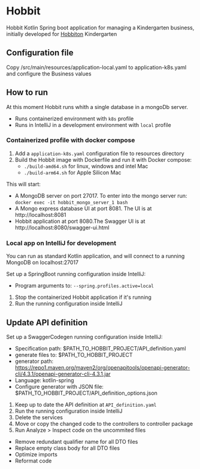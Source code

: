 # Hobbit

Hobbit Kotlin Spring boot application for managing a Kindergarten business, initially developed
for [Hobbiton](http://www.hobbiton.es) Kindergarten

## Configuration file

Copy /src/main/resources/application-local.yaml to application-k8s.yaml and configure the Business values

## How to run

At this moment Hobbit runs whith a single database in a mongoDb server.

- Runs containerized environment with `k8s` profile
- Runs in IntelliJ in a development environment with `local` profile

### Containerized profile with docker compose

1. Add a `application-k8s.yaml` configuration file to resources directory
2. Build the Hobbit image with Dockerfile and run it with Docker compose:
    - `./build-amd64.sh` for linux, windows and intel Mac
    - `./build-arm64.sh` for Apple Silicon Mac

This will start:

- A MongoDB server on port 27017. To enter into the mongo server run: `docker exec -it hobbit_mongo_server_1 bash`
- A Mongo express database UI at port 8081. The UI is at http://localhost:8081
- Hobbit application at port 8080.The Swagger UI is at http://localhost:8080/swagger-ui.html

### Local app on IntelliJ for development

You can run as standard Kotlin application, and will connect to a running MongoDB on localhost:27017

Set up a SpringBoot running configuration inside IntelliJ:

- Program arguments to: `--spring.profiles.active=local`

1. Stop the containerized Hobbit application if it's running
1. Run the running configuration inside IntelliJ

## Update API definition

Set up a SwaggerCodegen running configuration inside IntelliJ:

- Specification path: $PATH_TO_HOBBIT_PROJECT/API_definition.yaml
- generate files to: $PATH_TO_HOBBIT_PROJECT
- generator
  path: https://repo1.maven.org/maven2/org/openapitools/openapi-generator-cli/4.3.1/openapi-generator-cli-4.3.1.jar
- Language: kotlin-spring
- Configure generator with JSON file: $PATH_TO_HOBBIT_PROJECT/API_definition_options.json

1. Keep up to date the API definition at `API_definition.yaml`
1. Run the running configuration inside IntelliJ
1. Delete the services
1. Move or copy the changed code to the controllers to controller package
1. Run Analyze > Inspect code on the uncommited files

- Remove redundant qualifier name for all DTO files
- Replace empty class body for all DTO files
- Optimize imports
- Reformat code
  
